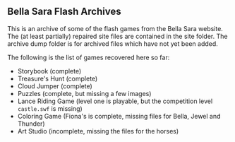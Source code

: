 ## Bella Sara Flash Archives

This is an archive of some of the flash games from the Bella Sara website. The (at least partially) repaired site files are contained in the site folder. The archive dump folder is for archived files which have not yet been added.

The following is the list of games recovered here so far:
- Storybook (complete)
- Treasure's Hunt (complete)
- Cloud Jumper (complete)
- Puzzles (complete, but missing a few images)
- Lance Riding Game (level one is playable, but the competition level `castle.swf` is missing)
- Coloring Game (Fiona's is complete, missing files for Bella, Jewel and Thunder)
- Art Studio (incomplete, missing the files for the horses)